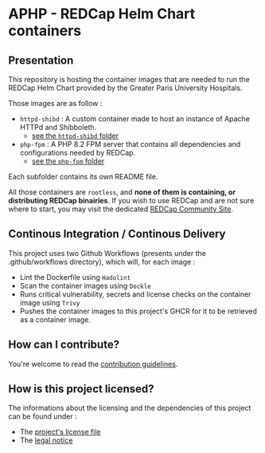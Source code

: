 # APHP - REDCap Helm Chart containers

## Presentation

This repository is hosting the container images that are needed to run the REDCap Helm Chart provided by the Greater Paris University Hospitals.

Those images are as follow : 
- `httpd-shibd` : A custom container made to host an instance of Apache HTTPd and Shibboleth.
   - [see the `httpd-shibd` folder](./httpd-shibd/)
- `php-fpm` : A PHP 8.2 FPM server that contains all dependencies and configurations needed by REDCap.
   - [see the `php-fpm` folder](./php-fpm/)

Each subfolder contains its own README file.

All those containers are `rootless`, and **none of them is containing, or distributing REDCap binairies**. 
If you wish to use REDCap and are not sure where to start, you may visit the dedicated [REDCap Community Site](https://projectredcap.org/resources/community/).

## Continous Integration / Continous Delivery

This project uses two Github Workflows (presents under the .github/workflows directory), which will, for each image :
- Lint the Dockerfile using `Hadolint`
- Scan the container images using `Dockle`
- Runs critical vulnerability, secrets and license checks on the container image using `Trivy`
- Pushes the container images to this project's GHCR for it to be retrieved as a container image.

## How can I contribute?

You're welcome to read the [contribution guidelines](./CONTRIBUTING.md).

## How is this project licensed?

The informations about the licensing and the dependencies of this project can be found under : 
- The [project's license file](./LICENSE)
- The [legal notice](./NOTICE)